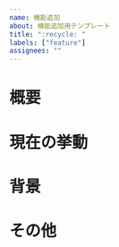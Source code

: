 ```yaml
---
name: 機能追加
about: 機能追加用テンプレート
title: ":recycle: "
labels: ["feature"]
assignees: ""
---
```


# 概要

# 現在の挙動

# 背景

# その他
